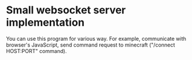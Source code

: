 # Small websocket server implementation
You can use this program for various way.
For example, communicate with browser's JavaScript, send command request to minecraft ("/connect HOST:PORT" command).
